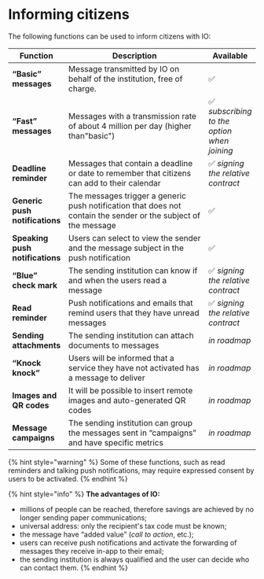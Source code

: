 # Informing citizens

The following functions can be used to inform citizens with IO:

<table><thead><tr><th>Function</th><th width="385.3333333333333">Description</th><th>Available</th></tr></thead><tbody><tr><td><strong>&ldquo;Basic&rdquo; messages</strong></td><td>Message transmitted by IO on behalf of the institution, free of charge.</td><td>✅</td></tr><tr><td><strong>&ldquo;Fast&rdquo; messages</strong></td><td>Messages with a transmission rate of about 4 million per day (higher than&quot;basic&quot;)</td><td>✅ <em>subscribing to the option when joining</em></td></tr><tr><td><strong>Deadline reminder</strong></td><td>Messages that contain a deadline or date to remember that citizens can add to their calendar</td><td>✅ <em>signing the relative contract</em></td></tr><tr><td><strong>Generic push notifications</strong></td><td>The messages trigger a generic push notification that does not contain the sender or the subject of the message</td><td>✅</td></tr><tr><td><strong>Speaking push notifications</strong></td><td>Users can select to view the sender and the message subject in the push notification</td><td>✅</td></tr><tr><td><strong>&ldquo;Blue&rdquo; check mark</strong></td><td>The sending institution can know if and when the users read a message</td><td>✅ <em>signing the relative contract</em></td></tr><tr><td><strong>Read reminder</strong></td><td>Push notifications and emails that remind users that they have unread messages</td><td>✅ <em>signing the relative contract</em></td></tr><tr><td><strong>Sending attachments</strong></td><td>The sending institution can attach documents to messages</td><td><em>in roadmap</em></td></tr><tr><td><strong>&ldquo;Knock knock&rdquo;</strong></td><td>Users will be informed that a service they have not activated has a message to deliver</td><td><em>in roadmap</em></td></tr><tr><td><strong>Images and QR codes</strong></td><td>It will be possible to insert remote images and auto-generated QR codes</td><td><em>in roadmap</em></td></tr><tr><td><strong>Message campaigns</strong></td><td>The sending institution can group the messages sent in &ldquo;campaigns&rdquo; and have specific metrics</td><td><em>in roadmap</em></td></tr></tbody></table>

{% hint style="warning" %}
Some of these functions, such as read reminders and talking push notifications, may require expressed consent by users to be activated.
{% endhint %}

{% hint style="info" %}
**The advantages of IO:**

* millions of people can be reached, therefore savings are achieved by no longer sending paper communications; 
* universal address: only the recipient's tax code must be known; 
* the message have “added value” (_call to action_, etc.); 
* users can receive push notifications and activate the forwarding of messages they receive in-app to their email;
* the sending institution is always qualified and the user can decide who can contact them.
{% endhint %}